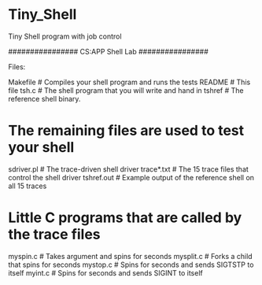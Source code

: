 # Tiny_Shell
Tiny Shell program with job control



################
CS:APP Shell Lab
################

Files:

Makefile    # Compiles your shell program and runs the tests
README      # This file
tsh.c       # The shell program that you will write and hand in
tshref      # The reference shell binary.

# The remaining files are used to test your shell
sdriver.pl  # The trace-driven shell driver
trace*.txt  # The 15 trace files that control the shell driver
tshref.out  # Example output of the reference shell on all 15 traces

# Little C programs that are called by the trace files
myspin.c    # Takes argument <n> and spins for <n> seconds
mysplit.c   # Forks a child that spins for <n> seconds
mystop.c        # Spins for <n> seconds and sends SIGTSTP to itself
myint.c         # Spins for <n> seconds and sends SIGINT to itself

